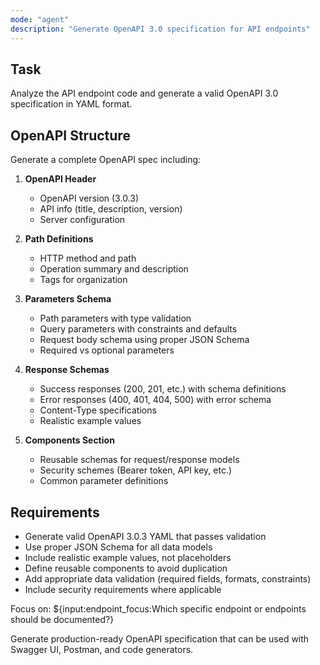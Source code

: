 ```yaml
---
mode: "agent"
description: "Generate OpenAPI 3.0 specification for API endpoints"
---
```


## Task

Analyze the API endpoint code and generate a valid OpenAPI 3.0 specification in YAML format.

## OpenAPI Structure

Generate a complete OpenAPI spec including:

1. **OpenAPI Header**

   - OpenAPI version (3.0.3)
   - API info (title, description, version)
   - Server configuration

2. **Path Definitions**

   - HTTP method and path
   - Operation summary and description
   - Tags for organization

3. **Parameters Schema**

   - Path parameters with type validation
   - Query parameters with constraints and defaults
   - Request body schema using proper JSON Schema
   - Required vs optional parameters

4. **Response Schemas**

   - Success responses (200, 201, etc.) with schema definitions
   - Error responses (400, 401, 404, 500) with error schema
   - Content-Type specifications
   - Realistic example values

5. **Components Section**
   - Reusable schemas for request/response models
   - Security schemes (Bearer token, API key, etc.)
   - Common parameter definitions

## Requirements

- Generate valid OpenAPI 3.0.3 YAML that passes validation
- Use proper JSON Schema for all data models
- Include realistic example values, not placeholders
- Define reusable components to avoid duplication
- Add appropriate data validation (required fields, formats, constraints)
- Include security requirements where applicable

Focus on: ${input:endpoint_focus:Which specific endpoint or endpoints should be documented?}

Generate production-ready OpenAPI specification that can be used with Swagger UI, Postman, and code generators.
